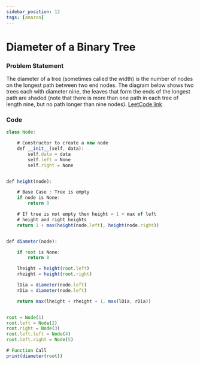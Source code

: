 ```yaml
---
sidebar_position: 12
tags: [amazon]
---
```


# Diameter of a Binary Tree

### Problem Statement

The diameter of a tree (sometimes called the width) is the number of nodes on the longest path between two end nodes. The diagram below shows two trees each with diameter nine, the leaves that form the ends of the longest path are shaded (note that there is more than one path in each tree of length nine, but no path longer than nine nodes).
[LeetCode link](https://leetcode.com/problems/diameter-of-binary-tree/)

### Code

```jsx title="Python Code"
class Node:

    # Constructor to create a new node
    def __init__(self, data):
        self.data = data
        self.left = None
        self.right = None


def height(node):

    # Base Case : Tree is empty
    if node is None:
        return 0

    # If tree is not empty then height = 1 + max of left
    # height and right heights
    return 1 + max(height(node.left), height(node.right))


def diameter(node):

    if root is None:
        return 0

    lheight = height(root.left)
    rheight = height(root.right)

    lDia = diameter(node.left)
    rDia = diameter(node.left)

    return max(lheight + rheight + 1, max(lDia, rDia))


root = Node(1)
root.left = Node(2)
root.right = Node(3)
root.left.left = Node(4)
root.left.right = Node(5)

# Function Call
print(diameter(root))
```

